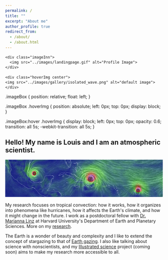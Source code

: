 ```yaml
---
permalink: /
title: ""
excerpt: "About me"
author_profile: true
redirect_from: 
  - /about/
  - /about.html
---
```

  
 
<html>
  <head>
    <link rel="stylesheet" href="index.css">
  </head>

  <div class="imageBox">

    <div class="imageInn">
      <img src="../images/landingpage.gif" alt="Profile Image">
    </div>

    <div class="hoverImg center">
    <img src="../images/gallery/isolated_wave.png" alt="default image">
    </div>

  </div>
</html>

.imageBox {
  position: relative;
  float: left;
}

.imageBox .hoverImg {
  position: absolute;
  left: 0px;
  top: 0px;
  display: block;
}

.imageBox:hover .hoverImg {
  display: block;
  left: 0px;
  top: 0px;
  opacity: 0.6;
  transition: all 5s;
    -webkit-transition: all 5s;
}

 
 
## Hello! My name is Louis and I am an atmospheric scientist.
![](../images/landingpage.gif)

My research focuses on tropical convection: how it works, how it organizes into phenomena like hurricanes, how it affects the Earth's climate, and how it might change in the future. I work as a postdoctoral fellow with [Dr. Marianna Linz](https://eps.harvard.edu/people/faculty-groups/linz-group) at Harvard University's Department of Earth and Planetary Sciences. More on my [research](https://lrivoire.github.io/research/).

The Earth is a wonder of beauty and complexity and I like to extend the concept of stargazing to that of [Earth gazing](https://lrivoire.github.io/earth_gazing/). I also like talking about science with nonscientists, and my [Illustrated science](https://lrivoire.github.io/illustrated_science/) project (coming soon) aims to make my research more accessible to all.
